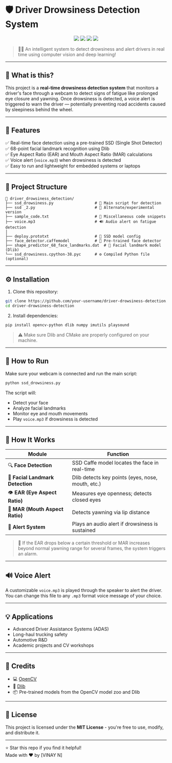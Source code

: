 #  🛡️ Driver Drowsiness Detection System

<p align="center">
  <img src="https://img.shields.io/badge/python-3.6+-blue.svg">
  <img src="https://img.shields.io/badge/OpenCV-Real--Time-green">
  <img src="https://img.shields.io/badge/Dlib-FacialLandmarks-yellow">
  <img src="https://img.shields.io/badge/Status-Active-brightgreen">
</p>

> 🚗💤 An intelligent system to detect drowsiness and alert drivers in real time using computer vision and deep learning!

---

## 🧠 What is this?

This project is a **real-time drowsiness detection system** that monitors a driver's face through a webcam to detect signs of fatigue like prolonged eye closure and yawning. Once drowsiness is detected, a voice alert is triggered to warn the driver — potentially preventing road accidents caused by sleepiness behind the wheel.

---

## 🌟 Features

✅ Real-time face detection using a pre-trained SSD (Single Shot Detector)  
✅ 68-point facial landmark recognition using Dlib  
✅ Eye Aspect Ratio (EAR) and Mouth Aspect Ratio (MAR) calculations  
✅ Voice alert (`voice.mp3`) when drowsiness is detected  
✅ Easy to run and lightweight for embedded systems or laptops

---

## 📂 Project Structure

```
📁 driver_drowsiness_detection/
├── ssd_drowsiness.py                  # 🎯 Main script for detection
├── ssd _2.py                          # 🧪 Alternate/experimental version
├── sample_code.txt                    # 🧾 Miscellaneous code snippets
├── voice.mp3                          # 🔊 Audio alert on fatigue detection
│
├── deploy.prototxt                    # 📄 SSD model config
├── face_detector.caffemodel           # 🧠 Pre-trained face detector
├── shape_predictor_68_face_landmarks.dat  # 📌 Facial landmark model (Dlib)
└── ssd_drowsiness.cpython-38.pyc      # ⚙️ Compiled Python file (optional)
```

---

## ⚙️ Installation

1. Clone this repository:
```bash
git clone https://github.com/your-username/driver-drowsiness-detection.git
cd driver-drowsiness-detection
```

2. Install dependencies:
```bash
pip install opencv-python dlib numpy imutils playsound
```

> ⚠️ Make sure Dlib and CMake are properly configured on your machine.

---

## 🚀 How to Run

Make sure your webcam is connected and run the main script:

```bash
python ssd_drowsiness.py
```

The script will:
- Detect your face
- Analyze facial landmarks
- Monitor eye and mouth movements
- Play `voice.mp3` if drowsiness is detected

---

## 🧪 How It Works

| Module | Function |
|--------|----------|
| 🔍 **Face Detection** | SSD Caffe model locates the face in real-time |
| 📌 **Facial Landmark Detection** | Dlib detects key points (eyes, nose, mouth, etc.) |
| 👁️ **EAR (Eye Aspect Ratio)** | Measures eye openness; detects closed eyes |
| 👄 **MAR (Mouth Aspect Ratio)** | Detects yawning via lip distance |
| 🚨 **Alert System** | Plays an audio alert if drowsiness is sustained |

> 🧬 If the EAR drops below a certain threshold or MAR increases beyond normal yawning range for several frames, the system triggers an alarm.

---

## 🔊 Voice Alert

A customizable `voice.mp3` is played through the speaker to alert the driver. You can change this file to any `.mp3` format voice message of your choice.

---

## 💡 Applications

- Advanced Driver Assistance Systems (ADAS)
- Long-haul trucking safety
- Automotive R&D
- Academic projects and CV workshops

---

## 🙏 Credits

- 💻 [OpenCV](https://opencv.org/)
- 🧠 [Dlib](http://dlib.net/)
- 📦 Pre-trained models from the OpenCV model zoo and Dlib

---

## 📜 License

This project is licensed under the **MIT License** - you're free to use, modify, and distribute it.

---

⭐️ Star this repo if you find it helpful!  
Made with ❤️ by [VINAY N]
